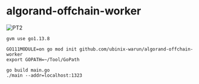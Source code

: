 # algorand-offchain-worker


![PT2](https://raw.githubusercontent.com/ubinix-warun/algoran-offchain-worker/doc/assets/main/doc/images/flow_ui.png)

```
gvm use go1.13.8

GO111MODULE=on go mod init github.com/ubinix-warun/algorand-offchain-worker
export GOPATH=~/Tool/GoPath

go build main.go
./main --addr=localhost:1323

```